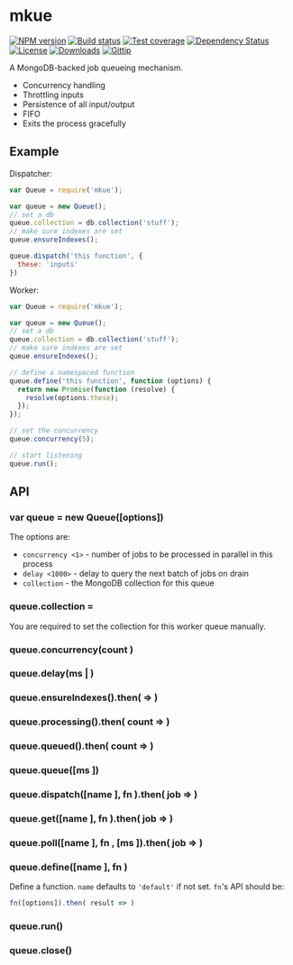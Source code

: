 
# mkue

[![NPM version][npm-image]][npm-url]
[![Build status][travis-image]][travis-url]
[![Test coverage][coveralls-image]][coveralls-url]
[![Dependency Status][david-image]][david-url]
[![License][license-image]][license-url]
[![Downloads][downloads-image]][downloads-url]
[![Gittip][gittip-image]][gittip-url]

A MongoDB-backed job queueing mechanism.

- Concurrency handling
- Throttling inputs
- Persistence of all input/output
- FIFO
- Exits the process gracefully

## Example

Dispatcher:

```js
var Queue = require('mkue');

var queue = new Queue();
// set a db
queue.collection = db.collection('stuff');
// make sure indexes are set
queue.ensureIndexes();

queue.dispatch('this function', {
  these: 'inputs'
})
```

Worker:

```js
var Queue = require('mkue');

var queue = new Queue();
// set a db
queue.collection = db.collection('stuff');
// make sure indexes are set
queue.ensureIndexes();

// define a namespaced function
queue.define('this function', function (options) {
  return new Promise(function (resolve) {
    resolve(options.these);
  });
});

// set the concurrency
queue.concurrency(5);

// start listening
queue.run();
```

## API

### var queue = new Queue([options])

The options are:

- `concurrency <1>` - number of jobs to be processed in parallel in this process
- `delay <1000>` - delay to query the next batch of jobs on drain
- `collection` - the MongoDB collection for this queue

### queue.collection =

You are required to set the collection for this worker queue manually.

### queue.concurrency(count <Integer>)

### queue.delay(ms <Integer> | <String>)

### queue.ensureIndexes().then( => )

### queue.processing().then( count => )

### queue.queued().then( count => )

### queue.queue([ms <Integer>])

### queue.dispatch([name <String>], fn <Function>).then( job => )

### queue.get([name <String>], fn <Function>).then( job => )

### queue.poll([name <String>], fn <Function>, [ms <Integer>]).then( job => )

### queue.define([name <String>], fn <Function>)

Define a function.
`name` defaults to `'default'` if not set.
`fn`'s API should be:

```js
fn([options]).then( result => )
```

### queue.run()

### queue.close()

[gitter-image]: https://badges.gitter.im/mongodb-utils/mkue.png
[gitter-url]: https://gitter.im/mongodb-utils/mkue
[npm-image]: https://img.shields.io/npm/v/mkue.svg?style=flat-square
[npm-url]: https://npmjs.org/package/mkue
[github-tag]: http://img.shields.io/github/tag/mongodb-utils/mkue.svg?style=flat-square
[github-url]: https://github.com/mongodb-utils/mkue/tags
[travis-image]: https://img.shields.io/travis/mongodb-utils/mkue.svg?style=flat-square
[travis-url]: https://travis-ci.org/mongodb-utils/mkue
[coveralls-image]: https://img.shields.io/coveralls/mongodb-utils/mkue.svg?style=flat-square
[coveralls-url]: https://coveralls.io/r/mongodb-utils/mkue
[david-image]: http://img.shields.io/david/mongodb-utils/mkue.svg?style=flat-square
[david-url]: https://david-dm.org/mongodb-utils/mkue
[license-image]: http://img.shields.io/npm/l/mkue.svg?style=flat-square
[license-url]: LICENSE
[downloads-image]: http://img.shields.io/npm/dm/mkue.svg?style=flat-square
[downloads-url]: https://npmjs.org/package/mkue
[gittip-image]: https://img.shields.io/gratipay/jonathanong.svg?style=flat-square
[gittip-url]: https://gratipay.com/jonathanong/
